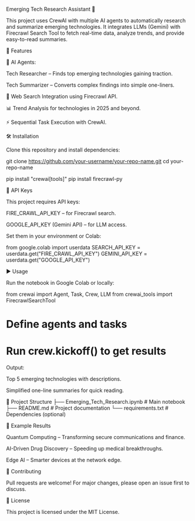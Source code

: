 Emerging Tech Research Assistant 🚀

This project uses CrewAI with multiple AI agents to automatically research and summarize emerging technologies. It integrates LLMs (Gemini) with Firecrawl Search Tool to fetch real-time data, analyze trends, and provide easy-to-read summaries.

📌 Features

🤖 AI Agents:

Tech Researcher – Finds top emerging technologies gaining traction.

Tech Summarizer – Converts complex findings into simple one-liners.

🔎 Web Search Integration using Firecrawl API.

📊 Trend Analysis for technologies in 2025 and beyond.

⚡ Sequential Task Execution with CrewAI.

🛠️ Installation

Clone this repository and install dependencies:

git clone https://github.com/your-username/your-repo-name.git
cd your-repo-name

pip install "crewai[tools]"
pip install firecrawl-py

🔑 API Keys

This project requires API keys:

FIRE_CRAWL_API_KEY – for Firecrawl search.

GOOGLE_API_KEY (Gemini API) – for LLM access.

Set them in your environment or Colab:

from google.colab import userdata
SEARCH_API_KEY = userdata.get("FIRE_CRAWL_API_KEY")
GEMINI_API_KEY = userdata.get("GOOGLE_API_KEY")

▶️ Usage

Run the notebook in Google Colab or locally:

from crewai import Agent, Task, Crew, LLM
from crewai_tools import FirecrawlSearchTool

# Define agents and tasks
# Run crew.kickoff() to get results


Output:

Top 5 emerging technologies with descriptions.

Simplified one-line summaries for quick reading.

📂 Project Structure
├── Emerging_Tech_Research.ipynb   # Main notebook
├── README.md                      # Project documentation
└── requirements.txt               # Dependencies (optional)

🚀 Example Results

Quantum Computing – Transforming secure communications and finance.

AI-Driven Drug Discovery – Speeding up medical breakthroughs.

Edge AI – Smarter devices at the network edge.

🤝 Contributing

Pull requests are welcome! For major changes, please open an issue first to discuss.

📜 License

This project is licensed under the MIT License.
